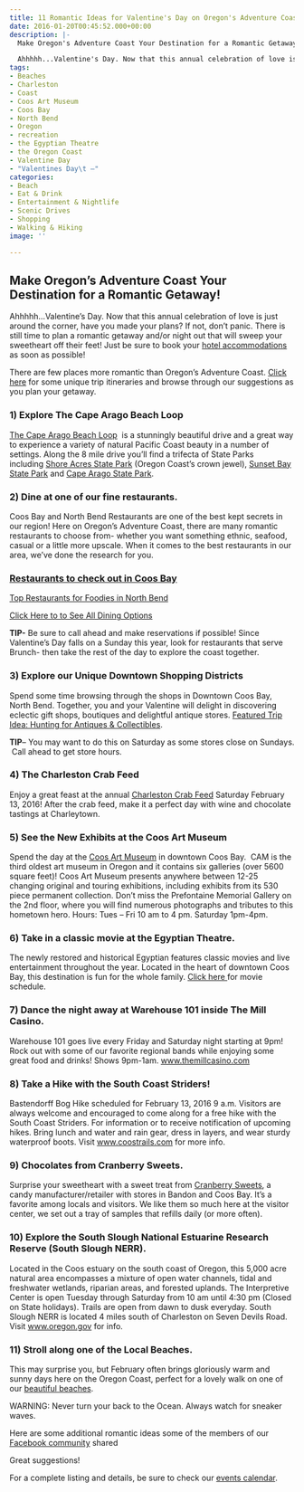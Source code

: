 ```yaml
---
title: 11 Romantic Ideas for Valentine's Day on Oregon's Adventure Coast
date: 2016-01-20T00:45:52.000+00:00
description: |-
  Make Oregon's Adventure Coast Your Destination for a Romantic Getaway!

  Ahhhhh...Valentine's Day. Now that this annual celebration of love is just around the corner, have you made your plans? If not, don't panic. There is still time to plan a romantic getaway and/or night out that will sweep your sweetheart off their feet! Just be sure to book your hotel accommodations as soon as possible!
tags:
- Beaches
- Charleston
- Coast
- Coos Art Museum
- Coos Bay
- North Bend
- Oregon
- recreation
- the Egyptian Theatre
- the Oregon Coast
- Valentine Day
- "Valentines Day\t —"
categories:
- Beach
- Eat & Drink
- Entertainment & Nightlife
- Scenic Drives
- Shopping
- Walking & Hiking
image: ''

---
```

## Make Oregon’s Adventure Coast Your Destination for a Romantic Getaway!

Ahhhhh…Valentine’s Day. Now that this annual celebration of love is just around the corner, have you made your plans? If not, don’t panic. There is still time to plan a romantic getaway and/or night out that will sweep your sweetheart off their feet! Just be sure to book your <a href="/lodging/" target="_blank">hotel accommodations</a> as soon as possible!

There are few places more romantic than Oregon’s Adventure Coast. <a href="/trip-ideas/" target="_blank">Click here</a> for some unique trip itineraries and browse through our suggestions as you plan your getaway.

### 1) Explore The Cape Arago Beach Loop

<a href="/2011/05/exploring-the-cape-arago-beach-loop-on-the-oregon-coast/" target="_blank">The Cape Arago Beach Loop</a>  is a stunningly beautiful drive and a great way to experience a variety of natural Pacific Coast beauty in a number of settings. Along the 8 mile drive you’ll find a trifecta of State Parks including [Shore Acres State Park](http://www.oregonsadventurecoast.com/listings/shore-acres-state-park/ "Shore acres state park") (Oregon Coast’s crown jewel), [Sunset Bay State Park](http://www.oregonsadventurecoast.com/listings/sunset-bay-state-park/ "sunset bay state park, charleston") and [Cape Arago State Park](http://www.oregonsadventurecoast.com/listings/cape-arago-state-park/).

### 2) Dine at one of our fine restaurants.

Coos Bay and North Bend Restaurants are one of the best kept secrets in our region! Here on Oregon’s Adventure Coast, there are many romantic restaurants to choose from- whether you want something ethnic, seafood, casual or a little more upscale. When it comes to the best restaurants in our area, we’ve done the research for you.

### <a href="/2015/12/five-coos-bay-restaurants-to-try-in-2016/" target="_blank">Restaurants to check out in Coos Bay</a>

<a href="/2016/01/top-5-north-bend-restaurants-for-die-hard-foodies-in-2016/" target="_blank">Top Restaurants for Foodies in North Bend</a>

<a href="/eat-drink/ " target="_blank">Click Here to to See All Dining Options</a>

**TIP-** Be sure to call ahead and make reservations if possible! Since Valentine’s Day falls on a Sunday this year, look for restaurants that serve Brunch- then take the rest of the day to explore the coast together.

### 3) Explore our Unique Downtown Shopping Districts

Spend some time browsing through the shops in Downtown Coos Bay, North Bend. Together, you and your Valentine will delight in discovering eclectic gift shops, boutiques and delightful antique stores. <a href="/2015/10/my-oregon-coast-adventure-antiquing-in-coos-bay-oregon/" target="_blank">Featured Trip Idea: Hunting for Antiques & Collectibles</a>.

**TIP**– You may want to do this on Saturday as some stores close on Sundays.  Call ahead to get store hours.

### 4) The Charleston Crab Feed

Enjoy a great feast at the annual <a href="/listings/annual-charleston-crab-feed/" target="_blank">Charleston Crab Feed</a> Saturday February 13, 2016! After the crab feed, make it a perfect day with wine and chocolate tastings at Charleytown.

### 5) See the New Exhibits at the Coos Art Museum

Spend the day at the <a href="http://www.coosart.org/" target="_blank">Coos Art Museum</a> in downtown Coos Bay.  CAM is the third oldest art museum in Oregon and it contains six galleries (over 5600 square feet)! Coos Art Museum presents anywhere between 12-25 changing original and touring exhibitions, including exhibits from its 530 piece permanent collection. Don’t miss the Prefontaine Memorial Gallery on the 2nd floor, where you will find numerous photographs and tributes to this hometown hero. Hours: Tues – Fri 10 am to 4 pm. Saturday 1pm-4pm.

### 6) Take in a classic movie at the Egyptian Theatre.

The newly restored and historical Egyptian features classic movies and live entertainment throughout the year. Located in the heart of downtown Coos Bay, this destination is fun for the whole family. <a href="http://egyptian-theatre.org/" target="_blank">Click here </a>for movie schedule.

### 7) Dance the night away at Warehouse 101 inside The Mill Casino.

Warehouse 101 goes live every Friday and Saturday night starting at 9pm! Rock out with some of our favorite regional bands while enjoying some great food and drinks! Shows 9pm-1am. <a href="http://www.themillcasino.com/entertainment/warehouse101.cfm" target="_blank" class="broken_link">www.themillcasino.com</a>

### 8) Take a Hike with the South Coast Striders!

Bastendorff Bog Hike scheduled for February 13, 2016 9 a.m. Visitors are always welcome and encouraged to come along for a free hike with the South Coast Striders. For information or to receive notification of upcoming hikes. Bring lunch and water and rain gear, dress in layers, and wear sturdy waterproof boots. Visit <a href="http://coostrails.com/schedule.html" target="_blank" class="broken_link">www.coostrails.com</a> for more info.

### 9) Chocolates from Cranberry Sweets.

Surprise your sweetheart with a sweet treat from <a href="http://cranberrysweets.com" target="_blank">Cranberry Sweets</a>, a candy manufacturer/retailer with stores in Bandon and Coos Bay. It’s a favorite among locals and visitors. We like them so much here at the visitor center, we set out a tray of samples that refills daily (or more often).

### 10) Explore the South Slough National Estuarine Research Reserve (South Slough NERR).

Located in the Coos estuary on the south coast of Oregon, this 5,000 acre natural area encompasses a mixture of open water channels, tidal and freshwater wetlands, riparian areas, and forested uplands. The Interpretive Center is open Tuesday through Saturday from 10 am until 4:30 pm (Closed on State holidays). Trails are open from dawn to dusk everyday. South Slough NERR is located 4 miles south of Charleston on Seven Devils Road. Visit <a href="http://www.oregon.gov/dsl/SSNERR/Pages/index.aspx" target="_blank">www.oregon.gov</a> for info.

### 11) Stroll along one of the Local Beaches.

This may surprise you, but February often brings gloriously warm and sunny days here on the Oregon Coast, perfect for a lovely walk on one of our <a href="/featured-adventures/undeveloped-beaches/" target="_blank">beautiful beaches</a>.

WARNING: Never turn your back to the Ocean. Always watch for sneaker waves.

Here are some additional romantic ideas some of the members of our <a href="https://www.facebook.com/OregonsAdventureCoast?fref=ts" target="_blank">Facebook community</a> shared

Great suggestions!

For a complete listing and details, be sure to check our <a href="/events " target="_blank">events calendar</a>.